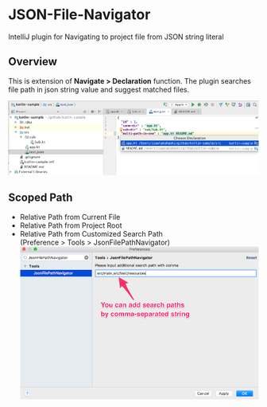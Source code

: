 # JSON-File-Navigator

IntelliJ plugin for Navigating to project file from JSON string literal

## Overview

This is extension of **Navigate > Declaration** function.
The plugin searches file path in json string value and suggest matched files.

![screen_shot.png](images/screen_shot.png)

## Scoped Path

- Relative Path from Current File
- Relative Path from Project Root
- Relative Path from Customized Search Path  
  (Preference > Tools > JsonFilePathNavigator)
![screen_shot_preference](images/screen_shot_preference.png)